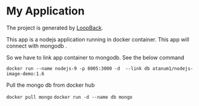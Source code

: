 # My Application

The project is generated by [LoopBack](http://loopback.io).

This app is a nodejs application running in docker container. This app will connect with mongodb .

So we have to link app container to mongodb. See the below command

```docker run --name nodejs-9 -p 8005:3000 -d  --link db atanum1/nodejs-image-demo:1.6```

Pull the mongo db from docker hub

```docker pull mongo```
```docker run -d --name db mongo```

